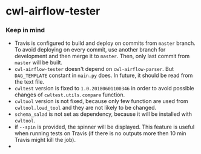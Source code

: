 # cwl-airflow-tester

### Keep in mind

- Travis is configured to build and deploy on commits from `master` branch. To avoid
  deploying on every commit, use another branch for development and then merge it to
  `master`. Then, only last commit from `master` will be built.
- `cwl-airflow-tester` doesn't depend on `cwl-airflow-parser`. But `DAG_TEMPLATE` constant in
  `main.py` does. In future, it should be read from the text file.
- `cwltest` version is fixed to `1.0.20180601100346` in order to avoid possible changes of
   `cwltest.utils.compare` function.
- `cwltool` version is not fixed, because only few function are used from `cwltool.load_tool`
   and they are not likely to be changed.
- `schema_salad` is not set as dependency, because it will be installed with `cwltool`.
- if `--spin` is provided, the spinner will be displayed. This feature is useful when running tests
  on Travis (if there is no outputs more then 10 min Travis might kill the job).
- 
